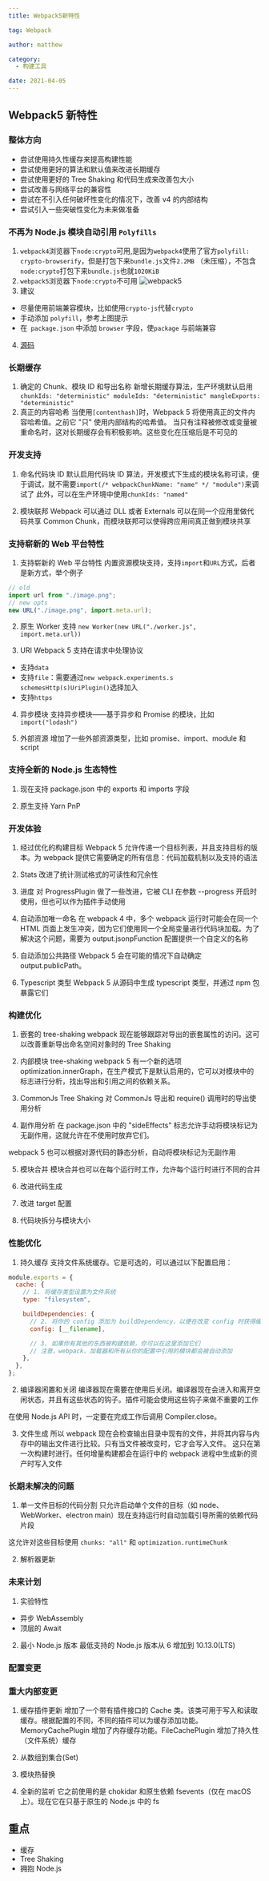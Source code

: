 ```yaml
---
title: Webpack5新特性

tag: Webpack

author: matthew

category:
  - 构建工具

date: 2021-04-05
---
```


## Webpack5 新特性

### 整体方向

- 尝试使用持久性缓存来提高构建性能
- 尝试使用更好的算法和默认值来改进长期缓存
- 尝试使用更好的 Tree Shaking 和代码生成来改善包大小
- 尝试改善与网络平台的兼容性
- 尝试在不引入任何破坏性变化的情况下，改善 v4 的内部结构
- 尝试引入一些突破性变化为未来做准备

### 不再为 Node.js 模块自动引用 `Polyfills`

1. `webpack4`浏览器下`node:crypto`可用,是因为`webpack4`使用了官方`polyfill: crypto-browserify`，但是打包下来`bundle.js`文件`2.2MB`
   （未压缩），不包含`node:crypto`打包下来`bundle.js`也就`1020KiB`
2. `webpack5`浏览器下`node:crypto`不可用
   ![webpack5](https://raw.githubusercontent.com/Matthrews/rfzhu_blogs/main/%E5%9B%BE%E7%89%87/webpack5-nopolyfill.png?token=AHD3VNX677UO5DF4B6SAD4LAQAVEO)
3. 建议

- 尽量使用前端兼容模块，比如使用`crypto-js`代替`crypto`
- 手动添加 `polyfill`，参考上图提示
- 在` package.json` 中添加 `browser` 字段，使`package` 与前端兼容

4. [源码](https://github.com/Matthrews/webpack5.vs.webpack4/tree/main/demo2)

### 长期缓存

1. 确定的 Chunk、模块 ID 和导出名称 新增长期缓存算法，生产环境默认启用
   `chunkIds: "deterministic" moduleIds: "deterministic" mangleExports: "deterministic"`
2. 真正的内容哈希 当使用`[contenthash]`时，Webpack 5 将使用真正的文件内容哈希值。之前它 "只" 使用内部结构的哈希值。 当只有注释被修改或变量被重命名时，这对长期缓存会有积极影响。这些变化在压缩后是不可见的

### 开发支持

1. 命名代码块 ID 默认启用代码块 ID 算法，开发模式下生成的模块名称可读，便于调试，就不需要`import(/* webpackChunkName: "name" */ "module")`来调试了
   此外，可以在生产环境中使用`chunkIds: "named"`

2. 模块联邦 Webpack 可以通过 DLL 或者 Externals 可以在同一个应用里做代码共享 Common Chunk，而模块联邦可以使得跨应用间真正做到模块共享

### 支持崭新的 Web 平台特性

1. 支持崭新的 Web 平台特性 内置资源模块支持，支持`import`和`URL`方式，后者是新方式，举个例子

```js
// old
import url from "./image.png";
// new opts
new URL("./image.png", import.meta.url);
```

2. 原生 Worker 支持
   `new Worker(new URL("./worker.js", import.meta.url))`

3. URI Webpack 5 支持在请求中处理协议

- 支持`data`
- 支持`file`：需要通过`new webpack.experiments.s schemesHttp(s)UriPlugin()`选择加入
- 支持`https`

4. 异步模块 支持异步模块——基于异步和 Promise 的模块，比如`import("lodash")`

5. 外部资源 增加了一些外部资源类型，比如 promise、import、module 和 script

### 支持全新的 Node.js 生态特性

1. 现在支持 package.json 中的 exports 和 imports 字段

2. 原生支持 Yarn PnP

### 开发体验

1. 经过优化的构建目标 Webpack 5 允许传递一个目标列表，并且支持目标的版本。为 webpack 提供它需要确定的所有信息：代码加载机制以及支持的语法

2. Stats 改进了统计测试格式的可读性和冗余性

3. 进度 对 ProgressPlugin 做了一些改进，它被 CLI 在参数 --progress 开启时使用，但也可以作为插件手动使用

4. 自动添加唯一命名 在 webpack 4 中，多个 webpack 运行时可能会在同一个 HTML 页面上发生冲突，因为它们使用同一个全局变量进行代码块加载。为了解决这个问题，需要为 output.jsonpFunction
   配置提供一个自定义的名称

5. 自动添加公共路径 Webpack 5 会在可能的情况下自动确定 output.publicPath。

6. Typescript 类型 Webpack 5 从源码中生成 typescript 类型，并通过 npm 包暴露它们

### 构建优化

1. 嵌套的 tree-shaking webpack 现在能够跟踪对导出的嵌套属性的访问。这可以改善重新导出命名空间对象时的 Tree Shaking

2. 内部模块 tree-shaking webpack 5 有一个新的选项 optimization.innerGraph，在生产模式下是默认启用的，它可以对模块中的标志进行分析，找出导出和引用之间的依赖关系。

3. CommonJs Tree Shaking 对 CommonJs 导出和 require() 调用时的导出使用分析

4. 副作用分析 在 package.json 中的 "sideEffects" 标志允许手动将模块标记为无副作用，这就允许在不使用时放弃它们。

webpack 5 也可以根据对源代码的静态分析，自动将模块标记为无副作用

5. 模块合并 模块合并也可以在每个运行时工作，允许每个运行时进行不同的合并

6. 改进代码生成

7. 改进 target 配置

8. 代码块拆分与模块大小

### 性能优化

1. 持久缓存 支持文件系统缓存。它是可选的，可以通过以下配置启用：

```js
module.exports = {
  cache: {
    // 1. 将缓存类型设置为文件系统
    type: "filesystem",

    buildDependencies: {
      // 2. 将你的 config 添加为 buildDependency，以便在改变 config 时获得缓存无效
      config: [__filename],

      // 3. 如果你有其他的东西被构建依赖，你可以在这里添加它们
      // 注意，webpack、加载器和所有从你的配置中引用的模块都会被自动添加
    },
  },
};
```

2. 编译器闲置和关闭 编译器现在需要在使用后关闭。编译器现在会进入和离开空闲状态，并且有这些状态的钩子。插件可能会使用这些钩子来做不重要的工作

在使用 Node.js API 时，一定要在完成工作后调用 Compiler.close。

3. 文件生成 所以 webpack 现在会检查输出目录中现有的文件，并将其内容与内存中的输出文件进行比较。只有当文件被改变时，它才会写入文件。 这只在第一次构建时进行。任何增量构建都会在运行中的 webpack
   进程中生成新的资产时写入文件

### 长期未解决的问题

1. 单一文件目标的代码分割 只允许启动单个文件的目标（如 node、WebWorker、electron main）现在支持运行时自动加载引导所需的依赖代码片段

这允许对这些目标使用 `chunks: "all"` 和 `optimization.runtimeChunk`

2. 解析器更新

### 未来计划

1. 实验特性

- 异步 WebAssembly
- 顶层的 Await

2. 最小 Node.js 版本 最低支持的 Node.js 版本从 6 增加到 10.13.0(LTS)

### 配置变更

### 重大内部变更

1. 缓存插件更新 增加了一个带有插件接口的 Cache 类。该类可用于写入和读取缓存。根据配置的不同，不同的插件可以为缓存添加功能。MemoryCachePlugin 增加了内存缓存功能。FileCachePlugin
   增加了持久性（文件系统）缓存

2. 从数组到集合(Set)

3. 模块热替换

4. 全新的监听 它之前使用的是 chokidar 和原生依赖 fsevents（仅在 macOS 上）。现在它在只基于原生的 Node.js 中的 fs

## 重点

- 缓存
- Tree Shaking
- 拥抱 Node.js
